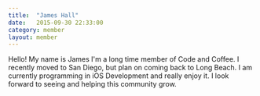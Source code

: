 ```yaml
---
title:  "James Hall"
date:   2015-09-30 22:33:00
category: member
layout: member
---
```

Hello! 
My name is James I'm a long time member of Code and Coffee. I recently moved to San Diego, but plan on coming back to Long Beach. I am currently programming in iOS Development and really enjoy it. I look forward to seeing and helping this community grow.
